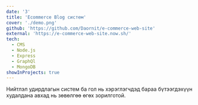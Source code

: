 ```yaml
---
date: '3'
title: 'Ecommerce Blog систем'
cover: './demo.png'
github: 'https://github.com/Daornit/e-commerce-web-site'
external: 'https://e-commerce-web-site.now.sh/'
tech:
  - CMS
  - Node.js
  - Express
  - GraphQl
  - MongoDB
showInProjects: true
---
```


Нийтлэл удирдлагын систем ба гол нь хэрэглэгчдэд бараа бүтээгдэхүүн худалдана авхад нь зөвөлгөө өгөх зорилготой.